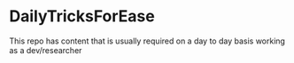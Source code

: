 # DailyTricksForEase
This repo has content that is usually required on a day to day basis working as a dev/researcher
